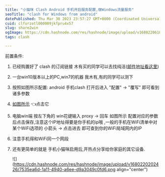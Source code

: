 ```yaml
---
title: "小猫咪 Clash Android 手机开启服务配置,做Windows流量服务"
seoTitle: "clash for Windows from android"
datePublished: Thu Mar 30 2023 23:57:27 GMT+0000 (Coordinated Universal Time)
cuid: clfvrzotl000009jkfpru4x57
slug: share2win
ogImage: https://cdn.hashnode.com/res/hashnode/image/upload/v1680220618339/389c080e-292e-4b54-86ed-939ed26e9f7e.webp
tags: clash

---
```


前置条件:

1. 已经购置好了 clash 的订阅链接 木有买的同学可以去找纯洁([邮件地址看这里](https://blog.grpchub.cc/11))
    
2. 一台win10版本以上的PC,win7的机器 我木有,有的同学可以测下
    
3. 按照如图所示配置: android 手机clash 打开后进入 "配置" -&gt; "覆写" 即可看到诸多参数
    
4. [如图所示](https://grpc-generic.pkg.coding.net/a0/pub/clash-android-share-config-Screenshot_2023-03-31-07-15-31-077_Clash.png?version=v1) 👈点击它
    
5. 电脑win端 按左下角的 win花键输入 proxy -&gt; 回车 如图所示 配置对应的参数后点击保存,注意这个IP地址得要是你手机的ip哦 ,一般的手机在WiFi清单中对某个WiFi选项的 小箭头 -&gt; 点击进去 即可查到你的WiFi局域网内的IP
    
6. 注意手机得和WiFi同一个网段
    
7. 还有更简单的就是 手机小猫咪启用后,开热点分享给你家庭的其它设备.
    
    ![](https://cdn.hashnode.com/res/hashnode/image/upload/v1680220202426/7535ea6d-1a11-4940-a6ee-d9a3049c0fd6.png align="center")